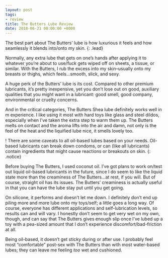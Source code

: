 ```yaml
---
layout: post
tags:
- review
title: The Butters Lube Review
date: 2018-06-21 00:00:00 +0000
---
```

The best part about The Butters’ lube is how luxurious it feels and how seamlessly it blends into/onto my skin. 
{: .lead}

Normally, any extra lube that gets on one’s hands after applying it to whatever you’re about to use/fuck gets wiped off on sheets, a tissue, or similar. With the Butters, I rub the excess into my skin–usually onto my breasts or thighs, which feels…smooth, slick, and sexy.
<!--break-->

A huge perk of the Butters’ lube is its cost. Compared to other premium lubricants, it’s pretty inexpensive, yet you don’t lose out on good, auxiliary qualities that you might want in a lubricant: good smell, good company, environmental or cruelty concerns.

And in the critical categories, The Butters Shea lube definitely works well in m experience. I like using it most with hard toys like glass and steel dildos, especially when I’ve taken the extra step to warm them up. The Butters melts on contact and the aroma lifts into the air and damn, not only is the feel of the heat and the liquified lube nice, it smells lovely too. 

! There are some caveats to all oil-based lubes based on your needs. Oil-based lubricants can break down condoms, or can (like all lubricants) contain ingredients that might cause reactions or breakouts on skin.
{: .notice}

Before buying The Butters, I used coconut oil. I’ve got plans to work on/test out liquid oil-based lubricants in the future, since I do seem to like the liquid state more than the creaminess of The Butters…at rest, if you will. But  of course, straight oil has its issues. The Butters’ creaminess is actually useful in that you can have the lube stay put until you get going.

On silicone, it performs and doesn’t let me down. I definitely don’t end up piling more and more lube onto my toys/self; a little goes a long way. Of course, everyone has different applications and self-lubrication levels, so results can and will vary. I honestly don’t seem to get very wet on my own, though, and can say that The Butters gives enough slip once I’ve lubed up a toy with a pea-sized amount that I don’t experience discomfort/bad-friction at all.

Being oil-based, it doesn’t get sticky during or after use. I probably feel most “comfortable” post-sex with The Butters than with most water-based lubes; they can leave me feeling *too* wet and cushioned.
